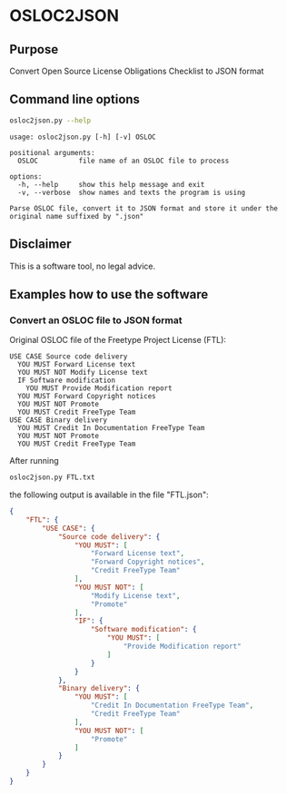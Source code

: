 # OSLOC2JSON

## Purpose
Convert Open Source License Obligations Checklist to JSON format

## Command line options
```bash
osloc2json.py --help
```
```
usage: osloc2json.py [-h] [-v] OSLOC

positional arguments:
  OSLOC          file name of an OSLOC file to process

options:
  -h, --help     show this help message and exit
  -v, --verbose  show names and texts the program is using

Parse OSLOC file, convert it to JSON format and store it under the original name suffixed by ".json"
```

## Disclaimer
This is a software tool, no legal advice.

## Examples how to use the software

### Convert an OSLOC file to JSON format
Original OSLOC file of the Freetype Project License (FTL):
```
USE CASE Source code delivery
  YOU MUST Forward License text
  YOU MUST NOT Modify License text
  IF Software modification
    YOU MUST Provide Modification report
  YOU MUST Forward Copyright notices
  YOU MUST NOT Promote
  YOU MUST Credit FreeType Team
USE CASE Binary delivery
  YOU MUST Credit In Documentation FreeType Team
  YOU MUST NOT Promote
  YOU MUST Credit FreeType Team
```

After running
```bash
osloc2json.py FTL.txt
```
the following output is available in the file "FTL.json":
```json
{
    "FTL": {
        "USE CASE": {
            "Source code delivery": {
                "YOU MUST": [
                    "Forward License text",
                    "Forward Copyright notices",
                    "Credit FreeType Team"
                ],
                "YOU MUST NOT": [
                    "Modify License text",
                    "Promote"
                ],
                "IF": {
                    "Software modification": {
                        "YOU MUST": [
                            "Provide Modification report"
                        ]
                    }
                }
            },
            "Binary delivery": {
                "YOU MUST": [
                    "Credit In Documentation FreeType Team",
                    "Credit FreeType Team"
                ],
                "YOU MUST NOT": [
                    "Promote"
                ]
            }
        }
    }
}
```

